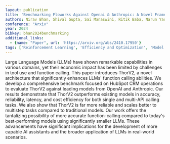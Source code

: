 ```yaml
---
layout: publication
title: 'Benchmarking Floworks Against Openai & Anthropic: A Novel Framework For Enhanced LLM Function Calling'
authors: Nirav Bhan, Shival Gupta, Sai Manaswini, Ritik Baba, Narun Yadav, Hillori Desai, Yash Choudhary, Aman Pawar, Sarthak Shrivastava, Sudipta Biswas
conference: "Arxiv"
year: 2024
bibkey: bhan2024benchmarking
additional_links:
  - {name: "Paper", url: 'https://arxiv.org/abs/2410.17950'}
tags: ['Reinforcement Learning', 'Efficiency and Optimization', 'Model Architecture', 'Tools']
---
```

Large Language Models (LLMs) have shown remarkable capabilities in various
domains, yet their economic impact has been limited by challenges in tool use
and function calling. This paper introduces ThorV2, a novel architecture that
significantly enhances LLMs' function calling abilities. We develop a
comprehensive benchmark focused on HubSpot CRM operations to evaluate ThorV2
against leading models from OpenAI and Anthropic. Our results demonstrate that
ThorV2 outperforms existing models in accuracy, reliability, latency, and cost
efficiency for both single and multi-API calling tasks. We also show that
ThorV2 is far more reliable and scales better to multistep tasks compared to
traditional models. Our work offers the tantalizing possibility of more
accurate function-calling compared to today's best-performing models using
significantly smaller LLMs. These advancements have significant implications
for the development of more capable AI assistants and the broader application
of LLMs in real-world scenarios.
